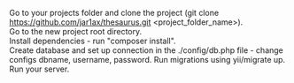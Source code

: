 Go to your projects folder and clone the project (git clone https://github.com/jar1ax/thesaurus.git <project_folder_name>).<br/>
Go to the new project root directory. <br/>
Install dependencies - run "composer install". <br/>
Create database and set up connection in the ./config/db.php file - change configs dbname, username, password.
Run migrations using yii/migrate up.
Run your server.
